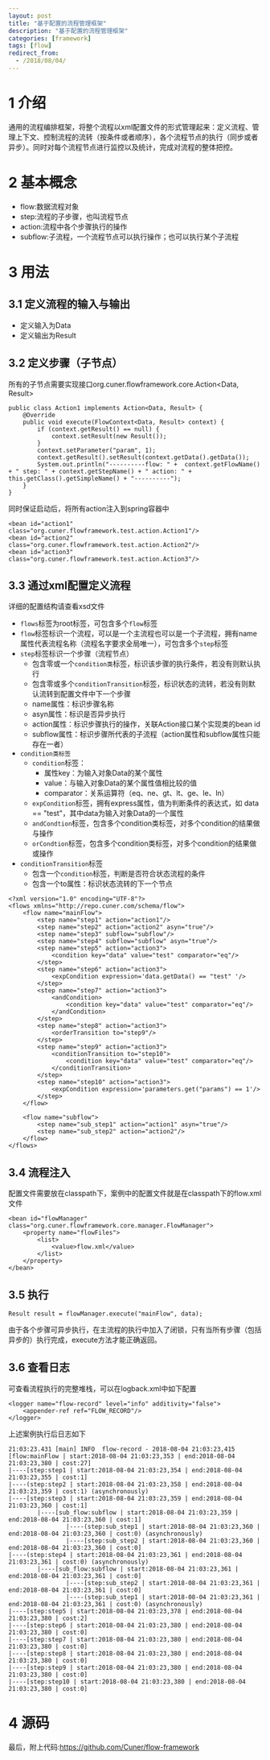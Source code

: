 ```yaml
---
layout: post
title: "基于配置的流程管理框架"
description: "基于配置的流程管理框架"
categories: [framework]
tags: [flow]
redirect_from:
  - /2018/08/04/
---
```

# 1 介绍
通用的流程编排框架，将整个流程以xml配置文件的形式管理起来：定义流程、管理上下文、控制流程的流转（按条件或者顺序），各个流程节点的执行（同步或者异步）。同时对每个流程节点进行监控以及统计，完成对流程的整体把控。

# 2 基本概念

- flow:数据流程对象
- step:流程的子步骤，也叫流程节点
- action:流程中各个步骤执行的操作
- subflow:子流程，一个流程节点可以执行操作；也可以执行某个子流程

# 3 用法

## 3.1 定义流程的输入与输出

- 定义输入为Data
- 定义输出为Result

## 3.2 定义步骤（子节点）

所有的子节点需要实现接口org.cuner.flowframework.core.Action<Data, Result>

```
public class Action1 implements Action<Data, Result> {
    @Override
    public void execute(FlowContext<Data, Result> context) {
        if (context.getResult() == null) {
            context.setResult(new Result());
        }
        context.setParameter("param", 1);
        context.getResult().setResult(context.getData().getData());
        System.out.println("----------flow: " +  context.getFlowName() + " step: " + context.getStepName() + " action: " + this.getClass().getSimpleName() + "----------");
    }
}
```

同时保证启动后，将所有action注入到spring容器中

```
<bean id="action1" class="org.cuner.flowframework.test.action.Action1"/>
<bean id="action2" class="org.cuner.flowframework.test.action.Action2"/>
<bean id="action3" class="org.cuner.flowframework.test.action.Action3"/>
```

## 3.3 通过xml配置定义流程

详细的配置结构请查看xsd文件
- `flows`标签为root标签，可包含多个`flow`标签
- `flow`标签标识一个流程，可以是一个主流程也可以是一个子流程，拥有name属性代表流程名称（流程名字要求全局唯一），可包含多个`step`标签
- `step`标签标识一个步骤（流程节点）
  - 包含零或一个`condition类`标签，标识该步骤的执行条件，若没有则默认执行
  - 包含零或多个`conditionTransition`标签，标识状态的流转，若没有则默认流转到配置文件中下一个步骤
  - name属性：标识步骤名称
  - asyn属性：标识是否异步执行
  - action属性：标识步骤执行的操作，关联Action接口某个实现类的bean id
  - subflow属性：标识步骤所代表的子流程（action属性和subflow属性只能存在一者）
- `condition类标签`
  - `condition`标签：
    - 属性key：为输入对象Data的某个属性
    - value：与输入对象Data的某个属性值相比较的值
    - comparator：关系运算符（eq、ne、gt、lt、ge、le、ln）
  - `expCondition`标签，拥有express属性，值为判断条件的表达式，如 data == "test"，其中data为输入对象Data的一个属性
  - `andCondtion`标签，包含多个condition类标签，对多个condition的结果做与操作
  - `orCondtion`标签，包含多个condition类标签，对多个condition的结果做或操作
- `conditionTransition`标签
  - 包含一个`condition`标签，判断是否符合状态流程的条件
  - 包含一个to属性：标识状态流转的下一个节点

```
<?xml version="1.0" encoding="UTF-8"?>
<flows xmlns="http://repo.cuner.com/schema/flow">
    <flow name="mainFlow">
        <step name="step1" action="action1"/>
        <step name="step2" action="action2" asyn="true"/>
        <step name="step3" subflow="subflow"/>
        <step name="step4" subflow="subflow" asyn="true"/>
        <step name="step5" action="action3">
            <condition key="data" value="test" comparator="eq"/>
        </step>
        <step name="step6" action="action3">
            <expCondition expression='data.getData() == "test" '/>
        </step>
        <step name="step7" action="action3">
            <andCondition>
                <condition key="data" value="test" comparator="eq"/>
            </andCondition>
        </step>
        <step name="step8" action="action3">
            <orderTransition to="step9"/>
        </step>
        <step name="step9" action="action3">
            <conditionTransition to="step10">
                <condition key="data" value="test" comparator="eq"/>
            </conditionTransition>
        </step>
        <step name="step10" action="action3">
            <expCondition expression='parameters.get("params") == 1'/>
        </step>
    </flow>

    <flow name="subflow">
        <step name="sub_step1" action="action1" asyn="true"/>
        <step name="sub_step2" action="action2"/>
    </flow>
</flows>
```

## 3.4 流程注入

配置文件需要放在classpath下，案例中的配置文件就是在classpath下的flow.xml文件

```
<bean id="flowManager" class="org.cuner.flowframework.core.manager.FlowManager">
    <property name="flowFiles">
        <list>
            <value>flow.xml</value>
        </list>
    </property>
</bean>
```

## 3.5 执行

```
Result result = flowManager.execute("mainFlow", data);
```
由于各个步骤可异步执行，在主流程的执行中加入了闭锁，只有当所有步骤（包括异步的）执行完成，execute方法才能正确返回。

## 3.6 查看日志
可查看流程执行的完整堆栈，可以在logback.xml中如下配置
```
<logger name="flow-record" level="info" additivity="false">
    <appender-ref ref="FLOW_RECORD"/>
</logger>
```

上述案例执行后日志如下
```
21:03:23.431 [main] INFO  flow-record - 2018-08-04 21:03:23,415
[flow:mainFlow | start:2018-08-04 21:03:23,353 | end:2018-08-04 21:03:23,380 | cost:27]
|----[step:step1 | start:2018-08-04 21:03:23,354 | end:2018-08-04 21:03:23,355 | cost:1]
|----(step:step2 | start:2018-08-04 21:03:23,358 | end:2018-08-04 21:03:23,359 | cost:1) (asynchronously)
|----[step:step3 | start:2018-08-04 21:03:23,359 | end:2018-08-04 21:03:23,360 | cost:1]
        |----[sub_flow:subflow | start:2018-08-04 21:03:23,359 | end:2018-08-04 21:03:23,360 | cost:1]
                |----(step:sub_step1 | start:2018-08-04 21:03:23,360 | end:2018-08-04 21:03:23,360 | cost:0) (asynchronously)
                |----[step:sub_step2 | start:2018-08-04 21:03:23,360 | end:2018-08-04 21:03:23,360 | cost:0]
|----(step:step4 | start:2018-08-04 21:03:23,361 | end:2018-08-04 21:03:23,361 | cost:0) (asynchronously)
        |----[sub_flow:subflow | start:2018-08-04 21:03:23,361 | end:2018-08-04 21:03:23,361 | cost:0]
                |----[step:sub_step2 | start:2018-08-04 21:03:23,361 | end:2018-08-04 21:03:23,361 | cost:0]
                |----(step:sub_step1 | start:2018-08-04 21:03:23,361 | end:2018-08-04 21:03:23,361 | cost:0) (asynchronously)
|----[step:step5 | start:2018-08-04 21:03:23,378 | end:2018-08-04 21:03:23,380 | cost:2]
|----[step:step6 | start:2018-08-04 21:03:23,380 | end:2018-08-04 21:03:23,380 | cost:0]
|----[step:step7 | start:2018-08-04 21:03:23,380 | end:2018-08-04 21:03:23,380 | cost:0]
|----[step:step8 | start:2018-08-04 21:03:23,380 | end:2018-08-04 21:03:23,380 | cost:0]
|----[step:step9 | start:2018-08-04 21:03:23,380 | end:2018-08-04 21:03:23,380 | cost:0]
|----[step:step10 | start:2018-08-04 21:03:23,380 | end:2018-08-04 21:03:23,380 | cost:0]
```

# 4 源码

最后，附上代码:https://github.com/Cuner/flow-framework